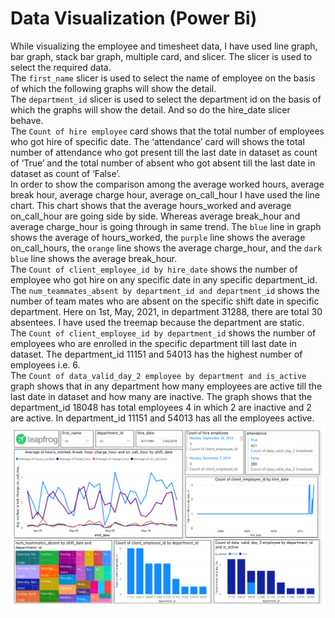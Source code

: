 # Data Visualization (Power Bi)
While visualizing the employee and timesheet data, I have used line graph, bar graph, stack bar graph, multiple card, and slicer. The slicer is used to select the required data.<br>
The `first_name` slicer is used to select the name of employee on the basis of which the following graphs will show the detail.<br> 
The `department_id` slicer is used to select the department id on the basis of which the graphs will show the detail. And so do the hire_date slicer behave.<br> 
The `Count of hire employee` card shows that the total number of employees who got hire of specific date. The ‘attendance’ card will shows the total number of attendance who got present till the last date in dataset as count of ‘True’ and the total number of absent who got absent till the last date in dataset as count of ‘False’.<br>
In order to show the comparison among the average worked hours, average break hour, average charge hour, average on_call_hour I have used the line chart. This chart shows that the average hours_worked and average on_call_hour are going side by side.  Whereas average break_hour and average charge_hour is going through in same trend. The `blue` line in graph shows the average of hours_worked, the `purple` line shows the average on_call_hours, the `orange` line shows the average charge_hour, and the `dark blue` line shows the average break_hour. <br>
The `Count of client_employee_id by hire_date` shows the number of employee who got hire on any specific date in any specific department_id. <br>
The `num_teammates_absent by department_id and department_id` shows the number of team mates who are absent on the specific shift date in specific department. Here on 1st, May, 2021, in department 31288, there are total 30 absentees. I have used the treemap because the department are static. <br>
The `Count of client_employee_id by department_id` shows the number of employees who are enrolled in the specific department till last date in dataset. The department_id 11151 and 54013 has the highest number of employees i.e. 6.<br>
The `Count of data_valid_day_2 employee by department and is_active` graph shows that in any department how many employees are active till the last date in dataset and how many are inactive. The graph shows that the department_id 18048 has total employees 4 in which 2 are inactive and 2 are active. In department_id 11151 and 54013 has all the employees active. <br>
![](power_bi_weekend.png)
